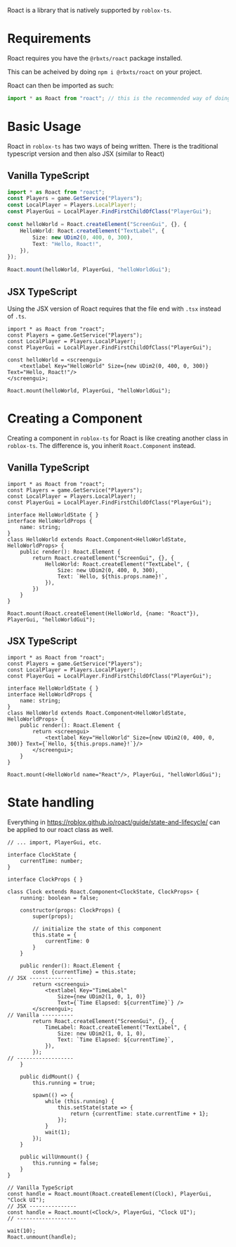 Roact is a library that is natively supported by `roblox-ts`.

# Requirements
Roact requires you have the `@rbxts/roact` package installed.

This can be acheived by doing `npm i @rbxts/roact` on your project.

Roact can then be imported as such:
```ts
import * as Roact from "roact"; // this is the recommended way of doing it
```


# Basic Usage
Roact in `roblox-ts` has two ways of being written. There is the traditional typescript version and then also JSX (similar to React)

## Vanilla TypeScript
```ts
import * as Roact from "roact";
const Players = game.GetService("Players");
const LocalPlayer = Players.LocalPlayer!;
const PlayerGui = LocalPlayer.FindFirstChildOfClass("PlayerGui");

const helloWorld = Roact.createElement("ScreenGui", {}, {
	HelloWorld: Roact.createElement("TextLabel", {
		Size: new UDim2(0, 400, 0, 300),
		Text: "Hello, Roact!",
	}),
});

Roact.mount(helloWorld, PlayerGui, "helloWorldGui");
```

## JSX TypeScript
Using the JSX version of Roact requires that the file end with `.tsx` instead of `.ts`.
```tsx
import * as Roact from "roact";
const Players = game.GetService("Players");
const LocalPlayer = Players.LocalPlayer!;
const PlayerGui = LocalPlayer.FindFirstChildOfClass("PlayerGui");

const helloWorld = <screengui>
	<textlabel Key="HelloWorld" Size={new UDim2(0, 400, 0, 300)} Text="Hello, Roact!"/>
</screengui>;

Roact.mount(helloWorld, PlayerGui, "helloWorldGui");
```

# Creating a Component
Creating a component in `roblox-ts` for Roact is like creating another class in `roblox-ts`. The difference is, you inherit `Roact.Component` instead.

## Vanilla TypeScript
```tsx
import * as Roact from "roact";
const Players = game.GetService("Players");
const LocalPlayer = Players.LocalPlayer!;
const PlayerGui = LocalPlayer.FindFirstChildOfClass("PlayerGui");

interface HelloWorldState { }
interface HelloWorldProps {
	name: string;
}
class HelloWorld extends Roact.Component<HelloWorldState, HelloWorldProps> {
	public render(): Roact.Element {
		return Roact.createElement("ScreenGui", {}, {
			HelloWorld: Roact.createElement("TextLabel", {
				Size: new UDim2(0, 400, 0, 300),
				Text: `Hello, ${this.props.name}!`,
			}),
		})
	}
}

Roact.mount(Roact.createElement(HelloWorld, {name: "Roact"}), PlayerGui, "helloWorldGui");
```

## JSX TypeScript
```tsx
import * as Roact from "roact";
const Players = game.GetService("Players");
const LocalPlayer = Players.LocalPlayer!;
const PlayerGui = LocalPlayer.FindFirstChildOfClass("PlayerGui");

interface HelloWorldState { }
interface HelloWorldProps {
	name: string;
}
class HelloWorld extends Roact.Component<HelloWorldState, HelloWorldProps> {
	public render(): Roact.Element {
		return <screengui>
			<textlabel Key="HelloWorld" Size={new UDim2(0, 400, 0, 300)} Text={`Hello, ${this.props.name}!`}/>
		</screengui>;
	}
}

Roact.mount(<HelloWorld name="React"/>, PlayerGui, "helloWorldGui");
```


# State handling
Everything in https://roblox.github.io/roact/guide/state-and-lifecycle/ can be applied to our roact class as well.

```tsx
// ... import, PlayerGui, etc.

interface ClockState {
	currentTime: number;
}

interface ClockProps { }

class Clock extends Roact.Component<ClockState, ClockProps> {
	running: boolean = false;

	constructor(props: ClockProps) {
		super(props);

		// initialize the state of this component
		this.state = {
			currentTime: 0
		}
	}

	public render(): Roact.Element {
		const {currentTime} = this.state;
// JSX --------------
		return <screengui>
			<textlabel Key="TimeLabel"
				Size={new UDim2(1, 0, 1, 0)}
				Text={`Time Elapsed: ${currentTime}`} />
		</screengui>;
// Vanilla ----------
		return Roact.createElement("ScreenGui", {}, {
			TimeLabel: Roact.createElement("TextLabel", {
				Size: new UDim2(1, 0, 1, 0),
				Text: `Time Elapsed: ${currentTime}`,
			}),
		});
// ------------------
	}

	public didMount() {
		this.running = true;

		spawn(() => {
			while (this.running) {
				this.setState(state => {
					return {currentTime: state.currentTime + 1};
				});
			}
			wait(1);
		});
	}

	public willUnmount() {
		this.running = false;
	}
}

// Vanilla TypeScript
const handle = Roact.mount(Roact.createElement(Clock), PlayerGui, "Clock UI");
// JSX ---------------
const handle = Roact.mount(<Clock/>, PlayerGui, "Clock UI");
// -------------------

wait(10);
Roact.unmount(handle);
```